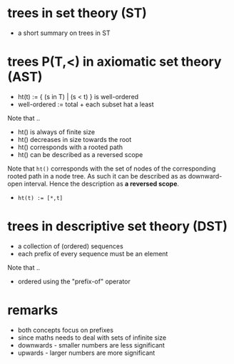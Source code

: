 
<!-- ======================================================================= -->
# trees in set theory (ST)

- a short summary on trees in ST

<!-- ======================================================================= -->
# trees P(T,<) in axiomatic set theory (AST)

- ht(t) := { (s in T) | (s < t) } is well-ordered
- well-ordered := total + each subset hat a least

Note that ..

- ht() is always of finite size
- ht() decreases in size towards the root
- ht() corresponds with a rooted path
- ht() can be described as a reversed scope

Note that `ht()` corresponds with the set of nodes of the corresponding rooted
path in a node tree. As such it can be described as as downward-open interval.
Hence the description as **a reversed scope**.

- `ht(t) := [*,t]`

<!-- ======================================================================= -->
# trees in descriptive set theory (DST)

- a collection of (ordered) sequences
- each prefix of every sequence must be an element

Note that ..

- ordered using the "prefix-of" operator

<!-- ======================================================================= -->
# remarks

- both concepts focus on prefixes
- since maths needs to deal with sets of infinite size
- downwards - smaller numbers are less significant
- upwards - larger numbers are more significant
